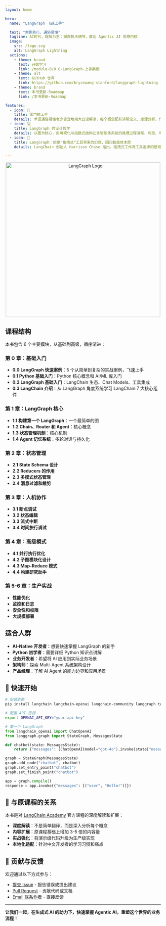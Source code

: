 ```yaml
---
layout: home

hero:
  name: "LangGraph 飞速上手"

  text: "案例先行，通俗易懂"
  tagline: AI时代，理解为王：摒弃技术细节，直达 Agentic AI 思想内核
  image:
    src: /logo.svg
    alt: LangGraph Lightning
  actions:
    - theme: brand
      text: 开始学习
      link: /module-0/0.0-LangGraph-上手案例
    - theme: alt
      text: GitHub 仓库
      link: https://github.com/brycewang-stanford/langgraph-lightning
    - theme: brand
      text: 本书更新-Roadmap
      link: /本书更新-Roadmap

features:
  - icon: 🎯
    title: 零门槛上手
    details: 术语通俗易懂老少皆宜地用大白话解读，每个概念配有清晰定义、原理分析、代码示例、常见陷阱和最佳实践，零基础的用户也能快速上手，把握整体架构与核心概念
  - icon: 💻
    title: LangGraph 的设计哲学
    details: 以图为核心，用可视化与函数式结构让多智能体系统的推理过程清晰、可控、可扩展。LangGraph 选择不做"另一个工作流构建器"，而是聚焦如何用代码与智能体结合，让 AI 从拼装工具走向真正的智能创造。
  - icon: 🤖
    title: LangGraph：拒绝"拖拽式"工具带来的幻觉，回归智能体本质
    details: LangChain 创始人 Harrison Chase 指出，拖拽式工作流工具追求的是可预测性，却无法真正构建具备自主决策的智能体。在他看来，OpenAI 的 AgentKit 以及市面上的Coze、LangFlow 和 Flowise 等，本质上都是可视化工作流构建器，而非真正的"智能体构建器"

---
```


<p align="center">
  <img src="/langgraph.png" alt="LangGraph Logo" width="500" />
</p>

## 课程结构

本书包含 6 个主要模块，从基础到高级，循序渐进：

### 第 0 章：基础入门
- **0.0 LangGraph 快速案例**：5 个从简单到复杂的实战案例，飞速上手
- **0.1 Python 基础入门**：Python 核心概念和 AI/ML 库入门
- **0.2 LangGraph 基础入门**：LangChain 生态、Chat Models、工具集成
- **0.3 LangChain 介绍**：从 LangGraph 角度系统学习 LangChain 7 大核心组件

### 第 1 章：LangGraph 核心
- **1.1 构建第一个 LangGraph**：一个最简单的图
- **1.2 Chain、Router 和 Agent**：核心概念
- **1.3 状态管理机制**：核心机制
- **1.4 Agent 记忆系统**：多轮对话与持久化

### 第 2 章：状态管理
- **2.1 State Schema 设计**
- **2.2 Reducers 的作用**
- **2.3 多模式状态管理**
- **2.4 消息过滤和裁剪**

### 第 3 章：人机协作
- **3.1 断点调试**
- **3.2 状态编辑**
- **3.3 流式中断**
- **3.4 时间旅行调试**

### 第 4 章：高级模式
- **4.1 并行执行优化**
- **4.2 子图模块化设计**
- **4.3 Map-Reduce 模式**
- **4.4 构建研究助手**

### 第 5-6 章：生产实战
- **性能优化**
- **监控和日志**
- **安全性和权限**
- **大规模部署**

## 适合人群

- **AI-Native 开发者**：想要快速掌握 LangGraph 的新手
- **Python 初学者**：需要详细 Python 知识点讲解
- **业务开发者**：希望将 AI 应用到实际业务场景
- **架构师**：探索 Multi-Agent 系统架构设计
- **产品经理**：了解 AI Agent 的能力边界和应用场景

## 🚀 快速开始

```bash
# 安装依赖
pip install langchain langchain-openai langchain-community langgraph tavily-python

# 配置 API 密钥
export OPENAI_API_KEY="your-api-key"
```

```python
# 第一个 LangGraph
from langchain_openai import ChatOpenAI
from langgraph.graph import StateGraph, MessagesState

def chatbot(state: MessagesState):
    return {"messages": [ChatOpenAI(model="gpt-4o").invoke(state["messages"])]}

graph = StateGraph(MessagesState)
graph.add_node("chatbot", chatbot)
graph.set_entry_point("chatbot")
graph.set_finish_point("chatbot")

app = graph.compile()
response = app.invoke({"messages": [("user", "Hello!")]})
```

## 📖 与原课程的关系

本书是对 [LangChain Academy](https://academy.langchain.com/courses/intro-to-langgraph) 官方课程的深度解读和扩展：

- **深度解读**：不是简单翻译，而是深入分析每个概念
- **内容扩展**：原课程基础上增加 3-5 倍的内容量
- **实战强化**：将演示级代码升级为生产级实现
- **本地化适配**：针对中文开发者的学习习惯和痛点

## 🤝 贡献与反馈

欢迎通过以下方式参与：

- [提交 Issue](https://github.com/brycewang-stanford/langgraph-lightning/issues) - 报告错误或提出建议
- [Pull Request](https://github.com/brycewang-stanford/langgraph-lightning/pulls) - 贡献代码或文档
- [Email 联系作者](mailto:brycew6m@gmail.com) - 直接反馈

---

**让我们一起，在生成式 AI 的助力下，快速掌握 Agentic AI，重塑这个世界的业务流程！** 
